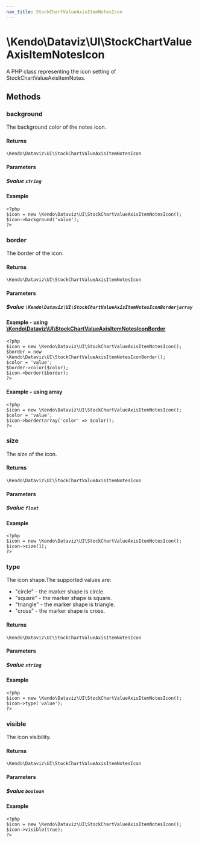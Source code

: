 ```yaml
---
nav_title: StockChartValueAxisItemNotesIcon
---
```


# \Kendo\Dataviz\UI\StockChartValueAxisItemNotesIcon

A PHP class representing the icon setting of StockChartValueAxisItemNotes.


## Methods

### background
The background color of the notes icon.

#### Returns
`\Kendo\Dataviz\UI\StockChartValueAxisItemNotesIcon`

#### Parameters

##### $value `string`



#### Example 
    <?php
    $icon = new \Kendo\Dataviz\UI\StockChartValueAxisItemNotesIcon();
    $icon->background('value');
    ?>

### border

The border of the icon.

#### Returns
`\Kendo\Dataviz\UI\StockChartValueAxisItemNotesIcon`

#### Parameters

##### $value `\Kendo\Dataviz\UI\StockChartValueAxisItemNotesIconBorder|array`


#### Example - using [\Kendo\Dataviz\UI\StockChartValueAxisItemNotesIconBorder](/api/wrappers/php/Kendo/Dataviz/UI/StockChartValueAxisItemNotesIconBorder)
    <?php
    $icon = new \Kendo\Dataviz\UI\StockChartValueAxisItemNotesIcon();
    $border = new \Kendo\Dataviz\UI\StockChartValueAxisItemNotesIconBorder();
    $color = 'value';
    $border->color($color);
    $icon->border($border);
    ?>

#### Example - using array

    <?php
    $icon = new \Kendo\Dataviz\UI\StockChartValueAxisItemNotesIcon();
    $color = 'value';
    $icon->border(array('color' => $color));
    ?>

### size
The size of the icon.

#### Returns
`\Kendo\Dataviz\UI\StockChartValueAxisItemNotesIcon`

#### Parameters

##### $value `float`



#### Example 
    <?php
    $icon = new \Kendo\Dataviz\UI\StockChartValueAxisItemNotesIcon();
    $icon->size(1);
    ?>

### type
The icon shape.The supported values are:
* "circle" - the marker shape is circle.
* "square" - the marker shape is square.
* "triangle" - the marker shape is triangle.
* "cross" - the marker shape is cross.

#### Returns
`\Kendo\Dataviz\UI\StockChartValueAxisItemNotesIcon`

#### Parameters

##### $value `string`



#### Example 
    <?php
    $icon = new \Kendo\Dataviz\UI\StockChartValueAxisItemNotesIcon();
    $icon->type('value');
    ?>

### visible
The icon visibility.

#### Returns
`\Kendo\Dataviz\UI\StockChartValueAxisItemNotesIcon`

#### Parameters

##### $value `boolean`



#### Example 
    <?php
    $icon = new \Kendo\Dataviz\UI\StockChartValueAxisItemNotesIcon();
    $icon->visible(true);
    ?>

